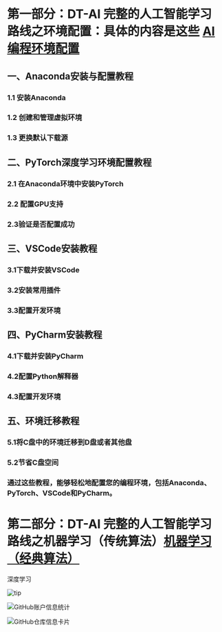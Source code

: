 
#  第一部分：DT-AI 完整的人工智能学习路线之环境配置：具体的内容是这些  [AI编程环境配置](https://github.com/buluslee/DT-AI/tree/AI%E7%8E%AF%E5%A2%83%E9%85%8D%E7%BD%AE)

## 一、Anaconda安装与配置教程

### 1.1 安装Anaconda

### 1.2 创建和管理虚拟环境

### 1.3 更换默认下载源

## 二、PyTorch深度学习环境配置教程

### 2.1 在Anaconda环境中安装PyTorch
### 2.2 配置GPU支持
### 2.3验证是否配置成功

## 三、VSCode安装教程

### 3.1下载并安装VSCode
### 3.2安装常用插件
### 3.3配置开发环境


## 四、PyCharm安装教程

### 4.1下载并安装PyCharm
### 4.2配置Python解释器
### 4.3配置开发环境

## 五、环境迁移教程

### 5.1将C盘中的环境迁移到D盘或者其他盘
### 5.2节省C盘空间
### 通过这些教程，能够轻松地配置您的编程环境，包括Anaconda、PyTorch、VSCode和PyCharm。

# 第二部分：DT-AI 完整的人工智能学习路线之机器学习（传统算法）[机器学习（经典算法）](https://github.com/buluslee/DT-AI/tree/AI%E7%8E%AF%E5%A2%83%E9%85%8D%E7%BD%AE/%E6%9C%BA%E5%99%A8%E5%AD%A6%E4%B9%A0%EF%BC%88%E4%BC%A0%E7%BB%9F%E7%AE%97%E6%B3%95%EF%BC%89)

深度学习

![tip](https://badgen.net/badge/python/3.1.6/green?icon=packagephobia)

![GitHub账户信息统计](https://github-stats.ubrong.com/api?username=buluslee&show_icons=true&theme=tokyonight)

![GitHub仓库信息卡片](https://github-stats.ubrong.com/api/pin/?username=buluslee&repo=GNN&theme=dark)
